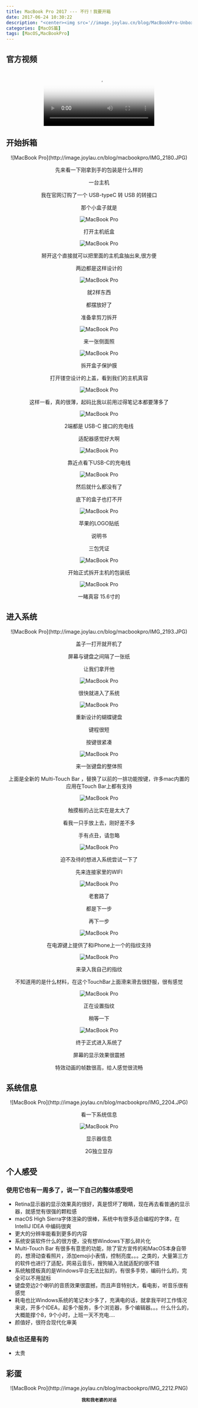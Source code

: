 ```yaml
---
title: MacBook Pro 2017 --- 不行！我要开箱
date: 2017-06-24 10:30:22
description: "<center><img src='//image.joylau.cn/blog/MacBookPro-Unboxing.png' alt='MacBookPro-Unboxing'></center>"
categories: [MacOS篇]
tags: [MacOS,MacBookPro]
---
```


<!-- more -->

## 官方视频

<center>
<video src="//image.joylau.cn/blog/macbook-pro-design.mp4" loop="true" controls="controls" poster="//image.joylau.cn/blog/MacBookPro-unboxing-video.png">您的浏览器版本太低，无法观看本视频</video>
</center>


## 开始拆箱

<center>
![MacBook Pro](http://image.joylau.cn/blog/macbookpro/IMG_2180.JPG)

先来看一下刚拿到手的包装是什么样的

一台主机

我在官网订购了一个 USB-typeC 转 USB 的转接口

那个小盒子就是
 
 
 
 
![MacBook Pro](http://image.joylau.cn/blog/macbookpro/IMG_2181.JPG)

打开主机纸盒




![MacBook Pro](http://image.joylau.cn/blog/macbookpro/IMG_2182.JPG)

掰开这个直接就可以把里面的主机盒抽出来,很方便

两边都是这样设计的




![MacBook Pro](http://image.joylau.cn/blog/macbookpro/IMG_2183.JPG)

就2样东西

都摆放好了

准备拿剪刀拆开




![MacBook Pro](http://image.joylau.cn/blog/macbookpro/IMG_2184.JPG)

来一张侧面照




![MacBook Pro](http://image.joylau.cn/blog/macbookpro/IMG_2185.JPG)

拆开盒子保护膜

打开镂空设计的上盖，看到我们的主机真容




![MacBook Pro](http://image.joylau.cn/blog/macbookpro/IMG_2186.JPG)

这样一看，真的很薄，起码比我以前用过得笔记本都要薄多了




![MacBook Pro](http://image.joylau.cn/blog/macbookpro/IMG_2187.JPG)

2端都是 USB-C 接口的充电线

适配器感觉好大啊




![MacBook Pro](http://image.joylau.cn/blog/macbookpro/IMG_2188.JPG)

靠近点看下USB-C的充电线




![MacBook Pro](http://image.joylau.cn/blog/macbookpro/IMG_2189.JPG)

然后就什么都没有了

底下的盒子也打不开




![MacBook Pro](http://image.joylau.cn/blog/macbookpro/IMG_2190.JPG)

苹果的LOGO贴纸

说明书

三包凭证




![MacBook Pro](http://image.joylau.cn/blog/macbookpro/IMG_2191.JPG)

开始正式拆开主机的包装纸




![MacBook Pro](http://image.joylau.cn/blog/macbookpro/IMG_2192.JPG)

一睹真容
15.6寸的
</center>





## 进入系统


<center>
![MacBook Pro](http://image.joylau.cn/blog/macbookpro/IMG_2193.JPG)

盖子一打开就开机了

屏幕与键盘之间隔了一张纸

让我们拿开他




![MacBook Pro](http://image.joylau.cn/blog/macbookpro/IMG_2194.JPG)

很快就进入了系统




![MacBook Pro](http://image.joylau.cn/blog/macbookpro/IMG_2195.JPG)

重新设计的蝴蝶键盘

键程很短

按键很紧凑




![MacBook Pro](http://image.joylau.cn/blog/macbookpro/IMG_2196.JPG)

来一张键盘的整体照

上面是全新的 Multi-Touch Bar ，替换了以前的一排功能按键，许多mac内置的应用在Touch Bar上都有支持




![MacBook Pro](http://image.joylau.cn/blog/macbookpro/IMG_2197.JPG)

触摸板的占比实在是太大了

看我一只手放上去，刚好差不多

手有点丑，请忽略




![MacBook Pro](http://image.joylau.cn/blog/macbookpro/IMG_2198.JPG)

迫不及待的想进入系统尝试一下了

先来连接家里的WIFI




![MacBook Pro](http://image.joylau.cn/blog/macbookpro/IMG_2199.JPG)

老套路了

都是下一步

再下一步




![MacBook Pro](http://image.joylau.cn/blog/macbookpro/IMG_2200.JPG)

在电源键上提供了和iPhone上一个的指纹支持




![MacBook Pro](http://image.joylau.cn/blog/macbookpro/IMG_2201.JPG)

来录入我自己的指纹

不知道用的是什么材料，在这个TouchBar上面滑来滑去很舒服，很有感觉




![MacBook Pro](http://image.joylau.cn/blog/macbookpro/IMG_2202.JPG)

正在设置指纹

稍等一下




![MacBook Pro](http://image.joylau.cn/blog/macbookpro/IMG_2203.JPG)

终于正式进入系统了

屏幕的显示效果很震撼

特效动画的帧数很高，给人感觉很流畅
</center>




## 系统信息

<center>
![MacBook Pro](http://image.joylau.cn/blog/macbookpro/IMG_2204.JPG)

看一下系统信息




![MacBook Pro](http://image.joylau.cn/blog/macbookpro/IMG_2205.JPG)

显示器信息

2G独立显存
</center>


## 个人感受

### 使用它也有一周多了，说一下自己的整体感受吧
- Retina显示器的显示效果真的很好，真是惯坏了眼睛，现在再去看普通的显示器，就感觉有很强的颗粒感
- macOS High Sierra字体渲染的很棒，系统中有很多适合编程的字体，在 IntelliJ IDEA 中编码很爽
- 更大的分辨率能看到更多的内容
- 系统安装软件什么的很方便，没有想Windows下那么碎片化
- Multi-Touch Bar 有很多有意思的功能，除了官方宣传的和MacOS本身自带的，想滑动查看照片，添加emoji小表情，控制亮度。。。之类的，大量第三方的软件也进行了适配，网易云音乐，搜狗输入法就适配的很不错
- 系统触摸板真的是Windows平台无法比拟的，有很多手势，编码什么的，完全可以不用鼠标
- 键盘旁边2个喇叭的音质效果很震撼，而且声音特别大，看电影，听音乐很有感觉
- 耗电也比Windows系统的笔记本少多了，充满电的话，就拿我平时工作情况来说，开多个IDEA，起多个服务，多个浏览器，多个编辑器。。。什么什么的，大概能撑个8，9个小时，上班一天不充电....
- 颜值好，很符合现代化审美




### 缺点也还是有的
- 太贵


## 彩蛋

<center>
![MacBook Pro](http://image.joylau.cn/blog/macbookpro/IMG_2212.PNG)

**`我和我老婆的对话`**
</center>

